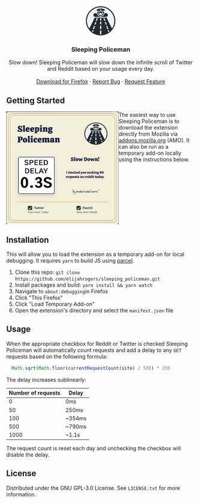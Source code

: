 <br />
<div align="center">
  <a href="https://github.com/elijahrogers/sleeping_policeman">
    <img src="images/policeman-transparent.png" alt="Logo" width="80" height="80">
  </a>

<h3 align="center">Sleeping Policeman</h3>
  <p align="center">
    Slow down! Sleeping Policeman will slow down the infinite scroll of Twitter and Reddit based on your usage every day.
    <br />
    <br />
    <a href="https://addons.mozilla.org/en-US/firefox/addon/sleeping-policeman/">Download for Firefox</a>
    ·
    <a href="https://github.com/elijahrogers/sleeping_policeman/issues/new?labels=bug&template=bug-report---.md">Report Bug</a>
    ·
    <a href="https://github.com/elijahrogers/sleeping_policeman/issues/new?labels=enhancement&template=feature-request---.md">Request Feature</a>
  </p>
</div>


## Getting Started

<img align="left" src="images/popup.png" alt="popup" width="300" height="300">

The easiest way to use Sleeping Policeman is to download the extension directly from Mozilla via <a href="https://addons.mozilla.org/en-US/firefox/addon/sleeping-policeman/">addons.mozilla.org</a> (AMO). It can also be run as a temporary add-on locally using the instructions below.

<br clear="left"/>


## Installation

This will allow you to load the extension as a temporary add-on for local debugging. It requires `yarn` to build JS using [parcel](https://parceljs.org/).

1. Clone this repo: `git clone https://github.com/elijahrogers/sleeping_policeman.git`
2. Install packages and build: `yarn install && yarn watch`
4. Navigate to `about:debugging`in Firefox
5. Click "This Firefox"
6. Click "Load Temporary Add-on"
7. Open the extension's directory and select the `manifest.json` file

## Usage

When the appropriate checkbox for Reddit or Twitter is checked Sleeping Policeman will automatically count requests and add a delay to any `GET` requests based on the following formula:

```javascript
  Math.sqrt(Math.floor(currentRequestCount(site) / 50)) * 250
```

The delay increases sublinearly:

|Number of requests|Delay|
|---|---|
|0|0ms|
|50|250ms|
|100|~354ms|
|500|~790ms|
|1000|~1.1s|

The request count is reset each day and unchecking the checkbox will disable the delay.

## License

Distributed under the GNU GPL-3.0 License. See `LICENSE.txt` for more information.
